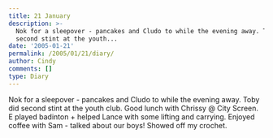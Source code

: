 ```yaml
---
title: 21 January
description: >-
  Nok for a sleepover - pancakes and Cludo to while the evening away. Toby did
  second stint at the youth...
date: '2005-01-21'
permalink: /2005/01/21/diary/
author: Cindy
comments: []
type: Diary
---
```


Nok for a sleepover - pancakes and Cludo to while the evening away. Toby did second stint at the youth club. Good lunch with Chrissy @ City Screen. E played badinton + helped Lance with some lifting and carrying. Enjoyed coffee with Sam - talked about our boys! Showed off my crochet.
